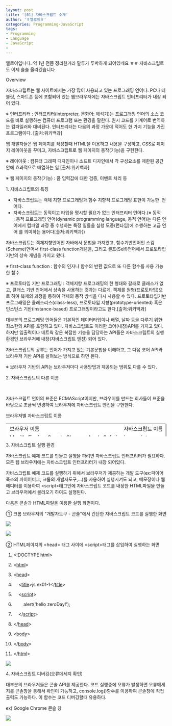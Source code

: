 ```yaml
---
layout: post
title: '[01] 자바스크립트 소개'
author: 'ㅎ엘로이ㅎ'
categories: Programming-JavaScript
tags:
- Programming
- Language
- JavaScript
-
---
```



<script> location.href='https://cafe.naver.com/develoid/701685' ; </script>

<p>엘로이입니다. 약 1년 전쯤 정리한거라 말투가 투박하게 되어있네요 ㅎㅎ 자바스크립트도 이제 슬슬 올리겠습니다</p>
<p></p>
<p>Overview</p>
자바스크립트는 웹 사이트에서는 가장 많이 사용되고 있는 프로그래밍 언어다. PC나 테블릿, 스마트폰 등에 포함되어 있는 웹브라우저에는 자바스크립트 인터프리터가 내장 되어 있다.<p><p>※ 인터프리터 :&nbsp;인터프리터(interpreter, 문화어: 해석기)는 프로그래밍 언어의 소스 코드를 바로 실행하는 컴퓨터 프로그램 또는 환경을 말한다. 원시 코드를 기계어로 번역하는 컴파일러와 대비된다. 인터프리터는 다음의 과정 가운데 적어도 한 가지 기능을 가진 프로그램이다. [출처:위키백과]</p>
</blockquote><p>웹 개발자들은 웹 페이지를 작성할때 HTML을 이용하고 내용을 구성하고, CSS로 페이지 레이아웃을 꾸미고, 자바스크립트로 웹 페이지의 동작(기능)을 구현한다.</p>
<p>※ 레이아웃 : 컴퓨터 그래픽 디자인이나 소프트 디자인에서 각 구성요소를 제한된 공간안에 효과적으로 배열하는 일 [출처:위키백과]</p>
<p>※ 웹 페이지의 동작(기능) : 폼 입력값에 대한 검증, 이벤트 처리 등</p>
</blockquote><p>1. 자바스크립트의 특징</p>
<p><ul ><li >자바스크립트는 객체 지향 프로그래밍과 함수 지향적 프로그래밍 표현이 가능한 &nbsp;언어다.</li><li >자바스크립트는 동적이고 타입을 명시할 필요가 없는 인터프리터 언어다.(※&nbsp;동적 :&nbsp;동적 프로그래밍 언어(dynamic programming language, 동적 언어)는 다른 언어에서 컴파일 과정 중 수행하는 특정 일들을 실행 도중(런타임)에 수행하는 고급 언어 를 의미하는 용어다[출처:위키백과])</li></ul><p>자바스크립트는 객체지향언어인 자바에서 문법을 가져왔고, 함수기반언어인 스킴(Scheme)언어서 first-class function개념을, 그리고 셀프(Self)언어에서 프로토타입 기반의 상속 개념을 가지고 왔다.</p>
</p>
<p><p>※ first-class function : 함수의 인자나 함수의 반환 값으로 또 다른 함수를 사용 가능한 함수</p>
<p>※&nbsp;프로토타입 기반 프로그래밍 : 객체지향 프로그래밍의 한 형태와 갈래로 클래스가 없고, 클래스 기반 언어에서 상속을 사용하는 것과는 다르게, 객체를 원형(프로토타입)으로 하여 복제의 과정을 통하여 객체의 동작 방식을 다시 사용할 수 있다. 프로토타입기반 프로그래밍은 클래스리스(class-less), 프로토타입 지향(prototype-oriented) 혹은 인스턴스 기반(instance-based) 프로그래밍이라고도 한다.[출처:위키백과]&nbsp;</p>
</p>
</blockquote><p><p>대부분의 프로그래밍 언어들은 기본적인 데이터타입이나 배열, 날짜 등을 다루기 위한 최소한의 API를 포함하고 있다. 자바스크립트도 이러한 코어(내장)API를 가지고 있다. 하지만 입출력이나 네트웍 같은 복잡한 기능을 담당하는 API들은 자바스크립트의 실행환경인 브라우저에 내장(자바스크립트 엔진) 되어 있다.</p>
<p>자바스크립트의 공부는 언어가 가지고 있는 기본문법을 이해하고, 그 다음 코어 API와 브라우저 기반 API를 살펴보는 방식으로 하면 된다.</p>
</p>
<p><p>※ 브라우저 기반의 API는 브라우저마다 사용방법과 제공되는 범위도 다를 수 있다.</p>
</p>
</blockquote><p><p>2. 자바스크립트의 다른 이름</p>
<p>&nbsp;&nbsp;</p>
<p>자바스크립트 언어의 표준은 ECMAScript이지만, 브라우저를 만드는 회사들이 표준을 바탕으로 조금씩 변경하여 브라우저에 자바스크립트 엔진을 구현한다.&nbsp;</p>
<p>브라우저별 자바스크립트 이름</p>
<p><a  target="_blank"></a><table  height="40" bgcolor="#b7bbb5"   ><tbody><tr bgcolor="#ffffff"><td  >&nbsp;브라우저 이름</td><td  >&nbsp;자바스크립트 이름</td></tr><tr bgcolor="#ffffff"><td >&nbsp;Mozilla Firefox, Google Chrome, Apple Safari</td><td >&nbsp;javascript</td></tr><tr bgcolor="#ffffff"><td >&nbsp;Internet Explorer</td><td >&nbsp;jscript</td></tr><tr bgcolor="#ffffff"><td >&nbsp;Opera</td><td >&nbsp;ECMAScript</td></tr></tbody></table></p>
<p>3. 자바스크립트 실행 환경</p>
<p>자바스크립트 예제 코드를 만들고 실행을 하려면 자바스크립트 인터프리터가 필요하다. 모든 웹 브라우저에는 자바스크립트 인터프리터가 내장 되어있다.</p>
<p>자바스크립트 예제 코드를 실행하기 위해서 브라우저가 제공하는 개발 도구(ex:파이어폭스의 파이어버그, 크롬의 개발자도구,...)를 사용하여 실행시켜도 되고, 메모장이나 웹 에디터를 이용하여 &lt;script&gt;태그안에 자바스크립트 코드를 내장한 HTML파일을 만들고 브라우저에서 불러오기 하여도 실행된다.</p>
<p>다음은 콘솔과 HTML파일을 이용한 실행 화면이다.</p>
<p>①&nbsp;크롬 브라우저의 "개발자도구 - 콘솔"에서 간단한 자바스크립트 코드를 실행한 화면</p>
<p><img src="https://dthumb-phinf.pstatic.net/?src=%22https%3A%2F%2Fcafeptthumb-phinf.pstatic.net%2F20140509_164%2Fzeroday7_1399612741169K8tWD_PNG%2F%25BD%25BA%25C5%25A9%25B8%25B0%25BC%25A6_2014-05-09_%25BF%25C0%25C8%25C4_2.17.49.png%3Ftype%3Dw740%22&amp;type=cafe_wa740"></p>
<p><img src="https://dthumb-phinf.pstatic.net/?src=%22https%3A%2F%2Fcafeptthumb-phinf.pstatic.net%2F20140509_211%2Fzeroday7_1399605598110eJwWH_PNG%2F%25BD%25BA%25C5%25A9%25B8%25B0%25BC%25A6_2014-05-09_%25BF%25C0%25C8%25C4_12.18.38.png%3Ftype%3Dw740%22&amp;type=cafe_wa740">&nbsp;&nbsp;</p>
<p>② HTML페이지의 &lt;head&gt; 태그 사이에 &lt;script&gt;태그를 삽입하여 실행하는 화면</p>
<p><ol ><li ><p>&lt;!DOCTYPE html&gt;</p>
</li><li ><p>&lt;<a href="http://december.com/html/4/element/html.html">html</a>&gt;</p>
</li><li ><p>&lt;<a href="http://december.com/html/4/element/head.html">head</a>&gt;</p>
</li><li ><p>&nbsp; &nbsp;&nbsp;&lt;<a href="http://december.com/html/4/element/title.html">title</a>&gt;js ex01-1&lt;/<a href="http://december.com/html/4/element/title.html">title</a>&gt;</p>
</li><li ><p>&nbsp; &nbsp;&nbsp;&lt;<a href="http://december.com/html/4/element/script.html">script</a>&gt;</p>
</li><li ><p>&nbsp; &nbsp; &nbsp; &nbsp; alert('hello zeroDay!');</p>
</li><li ><p>&nbsp; &nbsp;&nbsp;&lt;/<a href="http://december.com/html/4/element/script.html">script</a>&gt;</p>
</li><li ><p>&lt;/<a href="http://december.com/html/4/element/head.html">head</a>&gt;</p>
</li><li ><p>&lt;<a href="http://december.com/html/4/element/body.html">body</a>&gt;</p>
</li><li ><p>&lt;/<a href="http://december.com/html/4/element/body.html">body</a>&gt;</p>
</li><li ><p>&lt;/<a href="http://december.com/html/4/element/html.html">html</a>&gt;</p>
</li></ol></p>
<p><img src="https://dthumb-phinf.pstatic.net/?src=%22https%3A%2F%2Fcafeptthumb-phinf.pstatic.net%2F20140509_35%2Fzeroday7_1399613308751gKQno_PNG%2F%25BD%25BA%25C5%25A9%25B8%25B0%25BC%25A6_2014-05-09_%25BF%25C0%25C8%25C4_2.27.46.png%3Ftype%3Dw740%22&amp;type=cafe_wa740"></p>
<p>4. 자바스크립트 디버깅(오류메세지 확인)</p>
<p>대부분의 브라우저들은 콘솔 API를 제공한다.&nbsp;코드 실행중에 오류가 발생하면 오류메세지를 콘솔창을 통해서 확인이 가능하고,&nbsp;console.log()함수를 이용하여 콘솔창에 직접 출력도 가능하다. 이 함수는 코드 디버깅할때 유용하다.&nbsp;</p>
<p>ex) Google Chrome 콘솔 창</p>
<p><img src="https://dthumb-phinf.pstatic.net/?src=%22https%3A%2F%2Fcafeptthumb-phinf.pstatic.net%2F20140509_54%2Fzeroday7_13996140200041IpN2_PNG%2F%25BD%25BA%25C5%25A9%25B8%25B0%25BC%25A6_2014-05-09_%25BF%25C0%25C8%25C4_2.36.28.png%3Ftype%3Dw740%22&amp;type=cafe_wa740"></p>

